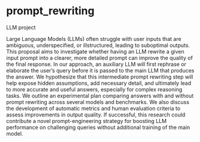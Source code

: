 # prompt_rewriting
LLM project


Large Language Models (LLMs) often struggle with user inputs that are ambiguous, underspecified, or illstructured, leading to suboptimal outputs. This proposal aims to investigate whether having an LLM rewrite a given input prompt into a clearer, more detailed prompt can improve the quality of the final response. In our approach, an auxiliary LLM will first rephrase or elaborate the user’s query before it is passed to the main LLM that produces the answer. We hypothesize that this intermediate prompt rewriting step will help expose hidden assumptions, add necessary detail, and ultimately lead to more accurate and useful answers, especially for complex reasoning tasks. We outline an experimental plan comparing answers with and without prompt rewriting across several models and benchmarks. We also discuss the development of automatic metrics and human evaluation criteria to assess improvements in output quality. If successful, this research could contribute a novel prompt-engineering strategy for boosting LLM performance on challenging queries without additional training of the main model.
